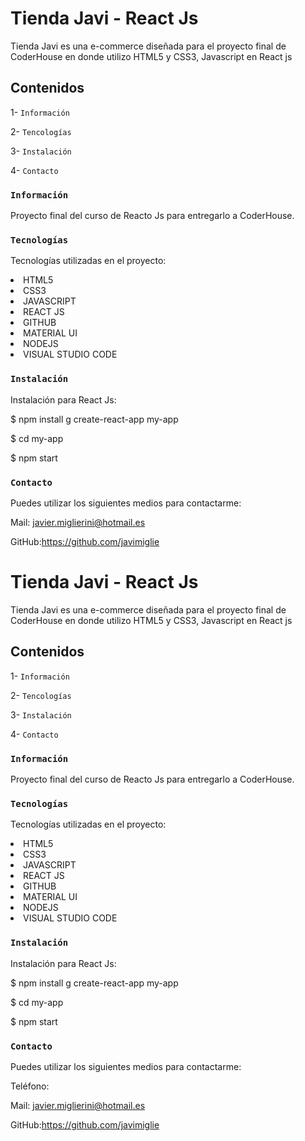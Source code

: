 # Tienda Javi - React Js

Tienda Javi es una e-commerce diseñada para el proyecto final de CoderHouse en donde utilizo HTML5 y CSS3, Javascript en React js

## Contenidos

1- `Información`

2- `Tencologías`

3- `Instalación`

4- `Contacto`

### `Información`

Proyecto final del curso de Reacto Js para entregarlo a CoderHouse.

### `Tecnologías`

Tecnologías utilizadas en el proyecto:

<li>HTML5</li>

<li>CSS3</li>

<li>JAVASCRIPT</li>

<li>REACT JS</li>

<li>GITHUB</li>

<li>MATERIAL UI</li>

<li>NODEJS</li>

<li>VISUAL STUDIO CODE</li>

### `Instalación`

Instalación para React Js:

$ npm install g create-react-app my-app

$ cd my-app

$ npm start

### `Contacto`

Puedes utilizar los siguientes medios para contactarme:

Mail: javier.miglierini@hotmail.es

GitHub:https://github.com/javimiglie

# Tienda Javi - React Js

Tienda Javi es una e-commerce diseñada para el proyecto final de CoderHouse en donde utilizo HTML5 y CSS3, Javascript en React js

## Contenidos

1- `Información`

2- `Tencologías`

3- `Instalación`

4- `Contacto`

### `Información`

Proyecto final del curso de Reacto Js para entregarlo a CoderHouse.

### `Tecnologías`

Tecnologías utilizadas en el proyecto:

<li>HTML5</li>

<li>CSS3</li>

<li>JAVASCRIPT</li>

<li>REACT JS</li>

<li>GITHUB</li>

<li>MATERIAL UI</li>

<li>NODEJS</li>

<li>VISUAL STUDIO CODE</li>

### `Instalación`

Instalación para React Js:

$ npm install g create-react-app my-app

$ cd my-app

$ npm start

### `Contacto`

Puedes utilizar los siguientes medios para contactarme:

Teléfono:

Mail: javier.miglierini@hotmail.es

GitHub:https://github.com/javimiglie
